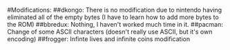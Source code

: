 #Modifications:
##dkongo:
There is no modification due to nintendo having eliminated all of the empty bytes (I have to learn how to add more bytes to the ROM)
##bbredux:
Nothing, I haven't worked much time in it.
##pacman:
Change of some ASCII characters (doesn't really use ASCII, but it's own encoding)
##frogger:
Infinte lives and infinite coins modification
